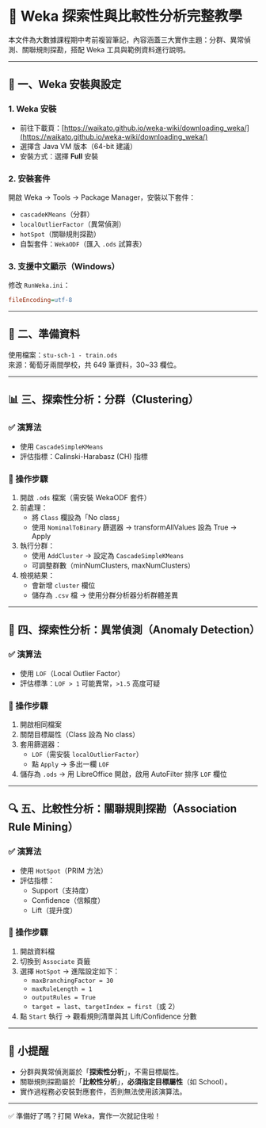 
# 🧠 Weka 探索性與比較性分析完整教學

本文件為大數據課程期中考前複習筆記，內容涵蓋三大實作主題：分群、異常偵測、關聯規則探勘，搭配 Weka 工具與範例資料進行說明。

---

## 🔧 一、Weka 安裝與設定

### 1. Weka 安裝
- 前往下載頁：[https://waikato.github.io/weka-wiki/downloading_weka/](https://waikato.github.io/weka-wiki/downloading_weka/)
- 選擇含 Java VM 版本（64-bit 建議）
- 安裝方式：選擇 **Full** 安裝

### 2. 安裝套件
開啟 Weka → Tools → Package Manager，安裝以下套件：
- `cascadeKMeans`（分群）
- `localOutlierFactor`（異常偵測）
- `hotSpot`（關聯規則探勘）
- 自製套件：`WekaODF`（匯入 `.ods` 試算表）

### 3. 支援中文顯示（Windows）
修改 `RunWeka.ini`：
```ini
fileEncoding=utf-8
```

---

## 📁 二、準備資料
使用檔案：`stu-sch-1 - train.ods`  
來源：葡萄牙兩間學校，共 649 筆資料，30~33 欄位。

---

## 📊 三、探索性分析：分群（Clustering）

### ✅ 演算法
- 使用 `CascadeSimpleKMeans`
- 評估指標：Calinski-Harabasz (CH) 指標

### 🧪 操作步驟
1. 開啟 `.ods` 檔案（需安裝 WekaODF 套件）
2. 前處理：
   - 將 `Class` 欄設為「No class」
   - 使用 `NominalToBinary` 篩選器 → transformAllValues 設為 True → Apply
3. 執行分群：
   - 使用 `AddCluster` → 設定為 `CascadeSimpleKMeans`
   - 可調整群數（minNumClusters, maxNumClusters）
4. 檢視結果：
   - 會新增 `cluster` 欄位
   - 儲存為 `.csv` 檔 → 使用分群分析器分析群體差異

---

## 🧯 四、探索性分析：異常偵測（Anomaly Detection）

### ✅ 演算法
- 使用 `LOF`（Local Outlier Factor）
- 評估標準：`LOF > 1` 可能異常，`>1.5` 高度可疑

### 🧪 操作步驟
1. 開啟相同檔案
2. 關閉目標屬性（Class 設為 No class）
3. 套用篩選器：
   - `LOF`（需安裝 `localOutlierFactor`）
   - 點 `Apply` → 多出一欄 `LOF`
4. 儲存為 `.ods` → 用 LibreOffice 開啟，啟用 AutoFilter 排序 `LOF` 欄位

---

## 🔍 五、比較性分析：關聯規則探勘（Association Rule Mining）

### ✅ 演算法
- 使用 `HotSpot`（PRIM 方法）
- 評估指標：
  - Support（支持度）
  - Confidence（信賴度）
  - Lift（提升度）

### 🧪 操作步驟
1. 開啟資料檔
2. 切換到 `Associate` 頁籤
3. 選擇 `HotSpot` → 進階設定如下：
   - `maxBranchingFactor = 30`
   - `maxRuleLength = 1`
   - `outputRules = True`
   - `target = last`、`targetIndex = first`（或 2）
4. 點 `Start` 執行 → 觀看規則清單與其 Lift/Confidence 分數

---

## 📌 小提醒
- 分群與異常偵測屬於「**探索性分析**」，不需目標屬性。
- 關聯規則探勘屬於「**比較性分析**」，**必須指定目標屬性**（如 School）。
- 實作過程務必安裝對應套件，否則無法使用該演算法。

---

✅ 準備好了嗎？打開 Weka，實作一次就記住啦！
